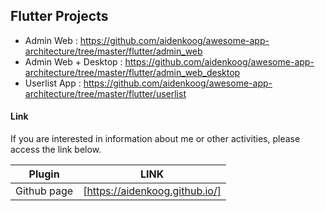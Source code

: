 ## Flutter Projects

- Admin Web : https://github.com/aidenkoog/awesome-app-architecture/tree/master/flutter/admin_web
- Admin Web + Desktop : https://github.com/aidenkoog/awesome-app-architecture/tree/master/flutter/admin_web_desktop
- Userlist App : https://github.com/aidenkoog/awesome-app-architecture/tree/master/flutter/userlist

#### Link

If you are interested in information about me or other activities, please access the link below.

| Plugin      | LINK                           |
| ----------- | ------------------------------ |
| Github page | [https://aidenkoog.github.io/] |
